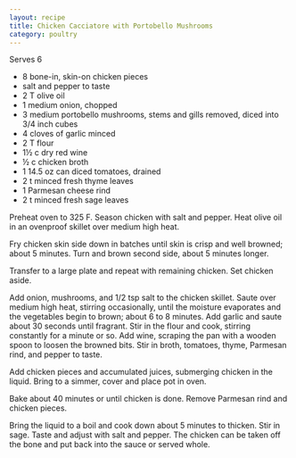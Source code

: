 ```yaml
---
layout: recipe
title: Chicken Cacciatore with Portobello Mushrooms
category: poultry
---
```

Serves 6
  
- 8 bone-in, skin-on chicken pieces
- salt and pepper to taste
- 2 T olive oil
- 1 medium onion, chopped
- 3 medium portobello mushrooms, stems and gills removed, diced into 3/4 inch cubes
- 4 cloves of garlic minced
- 2 T flour
- 1½ c dry red wine
- ½ c chicken broth
- 1 14.5 oz can diced tomatoes, drained
- 2 t minced fresh thyme leaves
- 1 Parmesan cheese rind
- 2 t minced fresh sage leaves
  
Preheat oven to 325 F.
Season chicken with salt and pepper. Heat olive oil in an ovenproof skillet over medium high heat.

Fry chicken skin side down in batches until skin is crisp and well browned;  about 5 minutes. Turn and brown second side, about 5 minutes longer.

Transfer to a large plate and repeat with remaining chicken. Set chicken aside.

Add onion, mushrooms, and 1/2 tsp salt to the chicken skillet. Saute over medium high heat, stirring occasionally, until the moisture evaporates and the vegetables begin to brown; about 6 to 8 minutes. Add garlic and saute about 30 seconds until fragrant. Stir in the flour and cook, stirring constantly for a minute or so. Add wine, scraping the pan with a wooden spoon to loosen the browned bits. Stir in broth, tomatoes, thyme, Parmesan rind, and pepper to taste.

Add chicken pieces and accumulated juices, submerging chicken in the liquid. Bring to a simmer, cover and place pot in oven.

Bake about 40 minutes or until chicken is done. Remove Parmesan rind and chicken pieces.

Bring the liquid to a boil and cook down about 5 minutes to thicken. Stir in sage. Taste and adjust with salt and pepper. The chicken can be taken off the bone and put back into the sauce or served whole.
